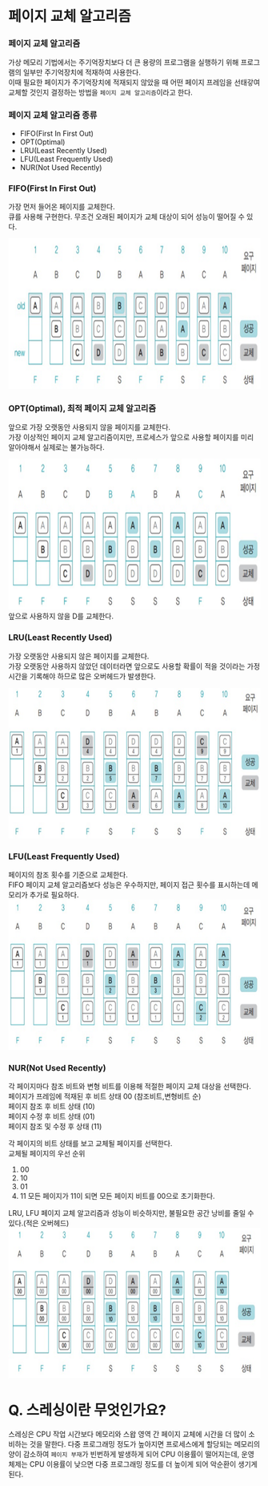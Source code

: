 # 페이지 교체 알고리즘
### 페이지 교체 알고리즘
가상 메모리 기법에서는 주기억장치보다 더 큰 용량의 프로그램을 실행하기 위해 프로그램의 일부만 주기억장치에 적재하여 사용한다. <br>
이때 필요한 페이지가 주기억장치에 적재되지 않았을 때 어떤 페이지 프레임을 선태갛여 교체할 것인지 결정하는 방법을 `페이지 교체 알고리즘`이라고 한다.

### 페이지 교체 알고리즘 종류
- FIFO(First In First Out)
- OPT(Optimal)
- LRU(Least Recently Used)
- LFU(Least Frequently Used)
- NUR(Not Used Recently)


### FIFO(First In First Out)
가장 먼저 들어온 페이지를 교체한다. <br>
큐를 사용해 구현한다.
무조건 오래된 페이지가 교체 대상이 되어 성능이 떨어질 수 있다.

<img src="./FIFO.png" width="600" height="300"/> <br>

### OPT(Optimal), 최적 페이지 교체 알고리즘
앞으로 가장 오랫동안 사용되지 않을 페이지를 교체한다. <br>
가장 이상적인 페이지 교체 알고리즘이지만, 프로세스가 앞으로 사용할 페이지를 미리 알아야해서 실제로는 불가능하다. <br>

<img src="./OPT.png" width="600" height="300"/> <br>
앞으로 사용하지 않을 D를 교체한다.

### LRU(Least Recently Used)
가장 오랫동안 사용되지 않은 페이지를 교체한다. <br>
가장 오랫동안 사용하지 않았던 데이터라면 앞으로도 사용할 확률이 적을 것이라는 가정 <br>
시간을 기록해야 하므로 많은 오버헤드가 발생한다.

<img src="./LRU.png" width="600" height="300"/> <br>

### LFU(Least Frequently Used)
페이지의 참조 횟수를 기준으로 교체한다. <br>
FIFO 페이지 교체 알고리즘보다 성능은 우수하지만, 페이지 접근 횟수를 표시하는데 메모리가 추가로 필요하다.
<img src="./LFU.png" width="600" height="300"/> <br>

### NUR(Not Used Recently)
각 페이지마다 참조 비트와 변형 비트를 이용해 적절한 페이지 교체 대상을 선택한다. <br>
페이지가 프레임에 적재된 후 비트 상태 00 (참조비트,변형비트 순)<br>
페이지 참조 후 비트 상태 (10)<br>
페이지 수정 후 비트 상태 (01)<br>
페이지 참조 및 수정 후 상태 (11)<br>

각 페이지의 비트 상태를 보고 교체될 페이지를 선택한다.<br>
교체될 페이지의 우선 순위
1. 00
2. 10
3. 01
4. 11
모든 페이지가 11이 되면 모든 페이지 비트를 00으로 초기화한다.

LRU, LFU 페이지 교체 알고리즘과 성능이 비슷하지만, 불필요한 공간 낭비를 줄일 수 있다.(적은 오버헤드)
<img src="./NUR.png" width="600" height="300"/> <br>

# Q. 스레싱이란 무엇인가요?
스레싱은 CPU 작업 시간보다 메모리와 스왑 영역 간 페이지 교체에 시간을 더 많이 소비하는 것을 말한다.
다중 프로그래밍 정도가 높아지면 프로세스에게 할당되는 메모리의 양이 감소하여 `페이지 부재`가 빈번하게 발생하게 되어 CPU 이용률이 떨어지는데, 운영체제는 CPU 이용률이 낮으면 다중 프로그래밍 정도를 더 높이게 되어 악순환이 생기게 된다.<br>
